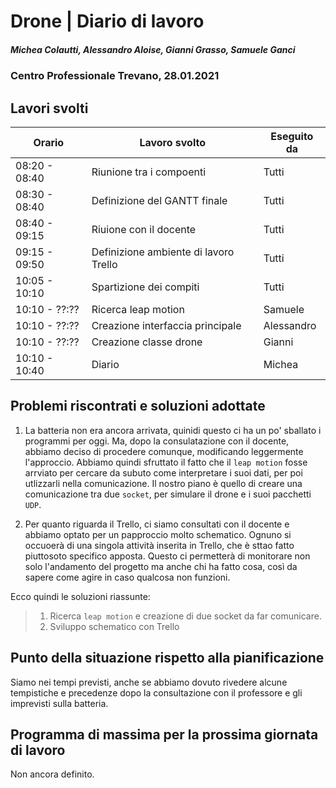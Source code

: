 # Drone | Diario di lavoro
##### Michea Colautti, Alessandro Aloise, Gianni Grasso, Samuele Ganci
### Centro Professionale Trevano, 28.01.2021

## Lavori svolti


|Orario        |Lavoro svolto                                       |Eseguito da         |
|--------------|----------------------------------------------------|--------------------|
|08:20 - 08:40 | Riunione tra i compoenti                           |Tutti               |
|08:30 - 08:40 | Definizione del GANTT finale                       |Tutti               |
|08:40 - 09:15 | Riuione con il docente                             |Tutti               |
|09:15 - 09:50 | Definizione ambiente di lavoro Trello              |Tutti               |
|10:05 - 10:10 | Spartizione dei compiti                            |Tutti               |
|10:10 - ??:?? | Ricerca leap motion                                |Samuele             |
|10:10 - ??:?? | Creazione interfaccia principale                   |Alessandro          |
|10:10 - ??:?? | Creazione classe drone                             |Gianni              |
|10:10 - 10:40 | Diario                                             |Michea              |








## Problemi riscontrati e soluzioni adottate

1. La batteria non era ancora arrivata, quinidi questo ci ha un po' sballato i programmi per oggi. Ma, dopo la consulatazione con il docente, abbiamo deciso di procedere comunque, modificando leggermente l'approccio. Abbiamo quindi sfruttato il fatto che il `leap motion` fosse arrviato per cercare da subuto come interpretare i suoi dati, per poi utlizzarli nella comunicazione. Il nostro piano è quello di creare una comunicazione tra due `socket`, per simulare il drone e i suoi pacchetti `UDP`.

2. Per quanto riguarda il Trello, ci siamo consultati con il docente e abbiamo optato per un papproccio molto schematico. Ognuno si occuoerà di una singola attività inserita in Trello, che è sttao fatto piuttosoto specifico apposta. Questo ci permetterà di monitorare non solo l'andamento del progetto ma anche chi ha fatto cosa, così da sapere come agire in caso qualcosa non funzioni.

Ecco quindi le soluzioni riassunte:

> 1. Ricerca `leap motion` e creazione di due socket da far comunicare.
> 2. Sviluppo schematico con Trello

##  Punto della situazione rispetto alla pianificazione
Siamo nei tempi previsti, anche se abbiamo dovuto rivedere alcune tempistiche e precedenze dopo la consultazione con il professore e gli imprevisti sulla batteria.

## Programma di massima per la prossima giornata di lavoro
Non ancora definito.
